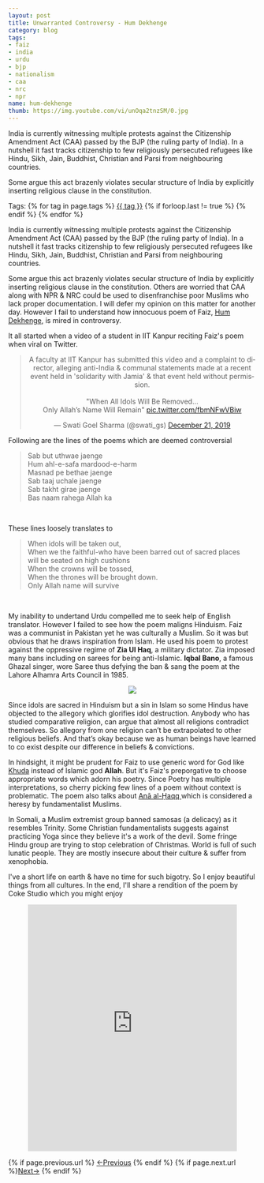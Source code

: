 ```yaml
---
layout: post
title: Unwarranted Controversy - Hum Dekhenge
category: blog
tags:
- faiz
- india
- urdu
- bjp
- nationalism
- caa
- nrc
- npr
name: hum-dekhenge
thumb: https://img.youtube.com/vi/unOqa2tnzSM/0.jpg
---
```


<p>India is currently witnessing multiple protests against the Citizenship Amendment Act (CAA) passed by the BJP (the ruling party of India). In a nutshell it fast tracks citizenship to few religiously persecuted refugees like Hindu, Sikh, Jain, Buddhist, Christian and Parsi from neighbouring countries.</p>

Some argue this act brazenly violates secular structure of India by explicitly inserting religious clause in the constitution.<!-- truncate_here -->

<p>Tags: {% for tag in page.tags %} <a class="mytag" href="/tag/{{ tag }}" title="View posts tagged with &quot;{{ tag }}&quot;">{{ tag }}</a>  {% if forloop.last != true %} {% endif %} {% endfor %} </p>

India is currently witnessing multiple protests against the Citizenship Amendment Act (CAA) passed by the BJP (the ruling party of India). In a nutshell it fast tracks citizenship to few religiously persecuted refugees like Hindu, Sikh, Jain, Buddhist, Christian and Parsi from neighbouring countries.

Some argue this act brazenly violates secular structure of India by explicitly inserting religious clause in the constitution. Others are worried that CAA along with NPR & NRC could be used to disenfranchise poor Muslims who lack proper documentation. I will defer my opinion on this matter for another day. However I fail to understand how innocuous poem of Faiz, [Hum Dekhenge](https://en.wikipedia.org/wiki/Hum_Dekhenge), is mired in controversy.

It all started when a video of a student in IIT Kanpur reciting Faiz's poem when viral on Twitter.

<p>
<center>
<blockquote class="twitter-tweet"><p lang="en" dir="ltr">A faculty at IIT Kanpur has submitted this video and a complaint to director, alleging anti-India &amp; communal statements made at a recent event held in &#39;solidarity with Jamia&#39; &amp; that event held without permission.<br><br>&quot;When All Idols Will Be Removed...<br>Only Allah’s Name Will Remain&quot; <a href="https://t.co/fbmNFwVBiw">pic.twitter.com/fbmNFwVBiw</a></p>&mdash; Swati Goel Sharma (@swati_gs) <a href="https://twitter.com/swati_gs/status/1208244364364763136?ref_src=twsrc%5Etfw">December 21, 2019</a></blockquote> <script async src="https://platform.twitter.com/widgets.js" charset="utf-8"></script>
</center>
</p>

Following are the lines of the poems which are deemed controversial

<blockquote>
Sab but uthwae jaenge <br>
Hum ahl-e-safa mardood-e-harm<br>
Masnad pe bethae jaenge<br>
Sab taaj uchale jaenge<br>
Sab takht girae jaenge<br>
Bas naam rahega Allah ka<br>
</blockquote>
<br>

These lines loosely translates to

<blockquote>
When idols will be taken out,<br>
When we the faithful-who have been barred out of sacred places<br>
will be seated on high cushions<br>
When the crowns will be tossed,<br>
When the thrones will be brought down.<br>
Only Allah  name will survive<br>
</blockquote>
<br>

My inability to undertand Urdu compelled me to seek help of English translator. However I failed to see how the poem maligns Hinduism. Faiz was a communist in Pakistan yet he was culturally a Muslim. So it was but obvious that he draws inspiration from Islam. He used his poem to protest against the oppressive regime of **Zia Ul Haq**, a military dictator. Zia imposed many bans including on sarees for being anti-Islamic. **Iqbal Bano**, a famous Ghazal singer, wore Saree thus defying the ban & sang the poem at the Lahore Alhamra Arts Council in 1985.

<p>
<center>
<img src="https://im.idiva.com/content/2020/Jan/A-History-Lesson-About-Iqbal-Bano-Who-First-Sang-Hum-Dekhenge-In-Protest-iDiva-Lead_5e16bcba7cb36.jpg" />
</center>
</p>

Since idols are sacred in Hinduism but a sin in Islam so some Hindus have objected to the allegory which glorifies idol destruction. Anybody who has studied comparative religion, can argue that almost all religions contradict themselves. So allegory from one religion can’t be extrapolated to other religious beliefs. And that’s okay because we as human beings have learned to co exist despite our difference in beliefs & convictions.

In hindsight, it might be prudent for Faiz to use generic word for God like [Khuda](https://en.wikipedia.org/wiki/Khuda) instead of Islamic god **Allah**. But it's Faiz's preporgative to choose appropriate words which adorn his poetry. Since Poetry has multiple interpretations, so cherry picking few lines of a poem without context is problematic. The poem also talks about [Anā al-Ḥaqq ](https://en.wikipedia.org/wiki/Anal_Haq) which is considered a heresy by fundamentalist Muslims.

In Somali, a Muslim extremist group banned samosas (a delicacy) as it resembles Trinity. Some Christian fundamentalists suggests against practicing Yoga since they believe it's a work of the devil. Some fringe Hindu group are trying to stop celebration of Christmas. World is full of such lunatic people. They are mostly insecure about their culture & suffer from xenophobia.

I've a short life on earth & have no time for such bigotry. So I enjoy beautiful things from all cultures. In the end, I'll share a rendition of the poem by Coke Studio which you might enjoy

<p>
<center>
<figure>
  <iframe height="500" src="https://www.youtube.com/embed/unOqa2tnzSM"  scrolling="no" frameborder="0" style="position: relative;  width: 100%;" allow="accelerometer; autoplay; clipboard-write; encrypted-media; gyroscope; picture-in-picture" allowfullscreen></iframe>
</figure>
</center>
</p>


<nav class="pagination clear" style="padding-bottom:20px;">
{% if page.previous.url %} <a class="prev-item" href="{{page.previous.url}}" title="Previous Post: {{page.previous.title}}">&larr;Previous</a>   {% endif %}  {% if page.next.url %}<a class="next-item" href="{{page.next.url}}" title="Next Post: {{page.next.title}}">Next&rarr;</a>         {% endif %}
</nav>